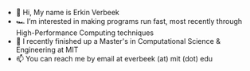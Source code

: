 - 👋 Hi, My name is Erkin Verbeek
- 🏎️ I’m interested in making programs run fast, most recently through High-Performance Computing techniques 
- 🌱 I recently finished up a Master's in Computational Science & Engineering at MIT
- 📫 You can reach me by email at everbeek (at) mit (dot) edu
<!---- 💞️ I’m looking to collaborate on ...--->

<!---
Everbeek17/Everbeek17 is a ✨ special ✨ repository because its `README.md` (this file) appears on your GitHub profile.
You can click the Preview link to take a look at your changes.
--->
